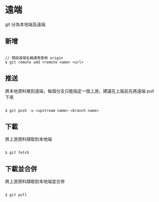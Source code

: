 # 遠端

git 分為本地端及遠端

## 新增

```

// 預設遠端名稱通常使用 origin 
$ git remote add <remote name> <url>

```

## 推送

將本地資料推到遠端，每個分支只能指定一個上游。建議在上版前先將遠端 pull 下來

```

$ git push -u <upstream name> <branch name>

```

## 下載

將上游資料擷取到本地端

```

$ git fetch

```

## 下載並合併

將上游資料擷取到本地端並合併

```

$ git pull

```